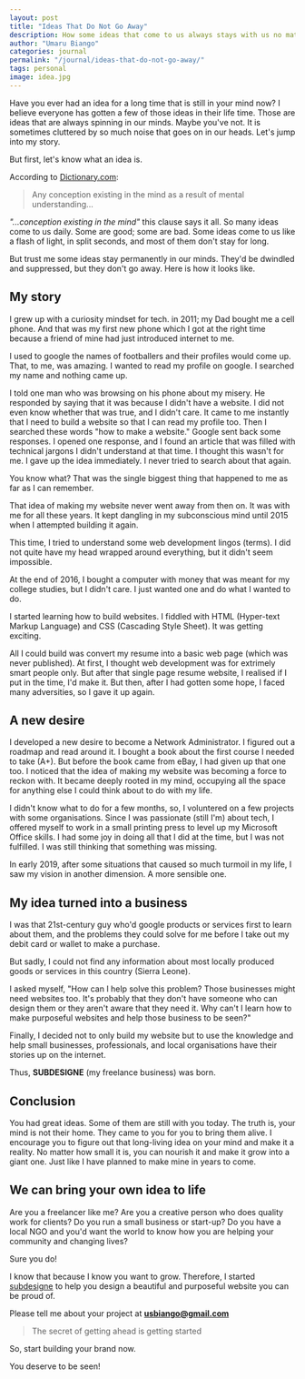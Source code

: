 ```yaml
---
layout: post
title: "Ideas That Do Not Go Away"
description: How some ideas that come to us always stays with us no matter what. Read this story about an idea that came to me and never went away. 
author: "Umaru Biango"
categories: journal
permalink: "/journal/ideas-that-do-not-go-away/"
tags: personal
image: idea.jpg
---
```

Have you ever had an idea for a long time that is still in your mind now? I believe everyone has gotten a few of those ideas in their life time. Those are ideas that are always spinning in our minds. Maybe you've not. It is sometimes cluttered by so much noise that goes on in our heads. Let's jump into my story.

But first, let's know what an idea is.

According to [Dictionary.com](https://www.dictionary.com/browse/idea):
> Any conception existing in the mind as a result of mental understanding...

*"...conception existing in the mind"* this clause says it all. So many ideas come to us daily. Some are good; some are bad. Some ideas come to us like a flash of light, in split seconds, and most of them don't stay for long.

But trust me some ideas stay permanently in our minds. They'd be dwindled and suppressed, but they don't go away. Here is how it looks like. 

## My story
I grew up with a curiosity mindset for tech. in 2011; my Dad bought me a cell phone. And that was my first new phone which I got at the right time because a friend of mine had just introduced internet to me.

I used to google the names of footballers and their profiles would come up. That, to me, was amazing. I wanted to read my profile on google. I searched my name and nothing came up. 

I told one man who was browsing on his phone about my misery. He responded by saying that it was because I didn't have a website. I did not even know whether that was true, and I didn't care. It came to me instantly that I need to build a website so that I can read my profile too. Then I searched these words "how to make a website." Google sent back some responses. I opened one response, and I found an article that was filled with technical jargons I didn't understand at that time. I thought this wasn't for me. I gave up the idea immediately. I never tried to search about that again. 

You know what? That was the single biggest thing that happened to me as far as I can remember.

That idea of making my website never went away from then on. It was with me for all these years. It kept dangling in my subconscious mind until 2015 when I attempted building it again. 

This time, I tried to understand some web development lingos (terms). I did not quite have my head wrapped around everything, but it didn't seem impossible.

At the end of 2016, I bought a computer with money that was meant for my college studies, but I didn't care. I just wanted one and do what I wanted to do.

I started learning how to build websites. I fiddled with HTML (Hyper-text Markup Language) and CSS (Cascading Style Sheet). It was getting exciting.

All I could build was convert my resume into a basic web page (which was never published). At first, I thought web development was for extrimely smart people only. But after that single page resume website, I realised if I put in the time, I'd make it. But then, after I had gotten some hope, I faced many adversities, so I gave it up again. 

## A new desire

I developed a new desire to become a Network Administrator. I figured out a roadmap and read around it. I bought a book about the first course I needed to take (A+). But before the book came from eBay, I had given up that one too. I noticed that the idea of making my website was becoming a force to reckon with. It became deeply rooted in my mind, occupying all the space for anything else I could think about to do with my life. 

I didn't know what to do for a few months, so, I voluntered on a few projects with some organisations. Since I was passionate (still I'm) about tech, I offered myself to work in a small printing press to level up my Microsoft Office skills. I had some joy in doing all that I did at the time, but I was not fulfilled. I was still thinking that something was missing. 

In early 2019, after some situations that caused so much turmoil in my life, I saw my vision in another dimension. A more sensible one. 

## My idea turned into a business

I was that 21st-century guy who'd google products or services first to learn about them, and the problems they could solve for me before I take out my debit card or wallet to make a purchase.

But sadly, I could not find any information about most locally produced goods or services in this country (Sierra Leone). 

I asked myself, "How can I help solve this problem? Those businesses might need websites too. It's probably that they don't have someone who can design them or they aren't aware that they need it. Why can't I learn how to make purposeful websites and help those business to be seen?"

Finally, I decided not to only build my website but to use the knowledge and help small businesses, professionals, and local organisations have their stories up on the internet.

Thus, **SUBDESIGNE** (my freelance business) was born. 

## Conclusion

You had great ideas. Some of them are still with you today. The truth is, your mind is not their home. They came to you for you to bring them alive. I encourage you to figure out that long-living idea on your mind and make it a reality. No matter how small it is, you can nourish it and make it grow into a giant one. Just like I have planned to make mine in years to come. 

## We can bring your own idea to life

Are you a freelancer like me? Are you a creative person who does quality work for clients? Do you run a small business or start-up? Do you have a local NGO and you'd want the world to know how you are helping your community and changing lives? 

Sure you do!

I know that because I know you want to grow. Therefore, I started [subdesigne](https://www.subdesigne.com) to help you design a beautiful and purposeful website you can be proud of.

Please tell me about your project at **usbiango@gmail.com**

> The secret of getting ahead is getting started 

So, start building your brand now.

You deserve to be seen!
